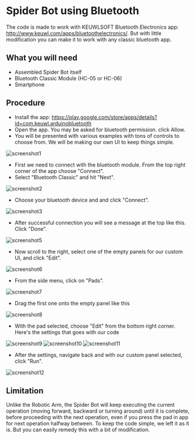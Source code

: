 # Spider Bot using Bluetooth

The code is made to work with KEUWLSOFT Bluetooth Electronics app: http://www.keuwl.com/apps/bluetoothelectronics/. 
But with little modification you can make it to work with any classic bluetooth app.

## What you will need

- Assembled Spider Bot itself
- Bluetooth Classic Module (HC-05 or HC-06)
- Smartphone

## Procedure

- Install the app: https://play.google.com/store/apps/details?id=com.keuwl.arduinobluetooth
- Open the app. You may be asked for bluetooth permission. click Allow.
- You will be presented with various examples with tons of controls to choose from. We will be making our own UI to keep things simple.

![screenshot1](https://diygeeks.org/wp-content/uploads/2019/03/kewl_screenshot1.png)

- First we need to connect with the bluetooth module. From the top right corner of the app choose "Connect".
- Select "Bluetooth Classic" and hit "Next".

![screenshot2](https://diygeeks.org/wp-content/uploads/2019/03/kewl_screenshot2.png)

- Choose your bluetooth device and and click "Connect".

![screenshot3](https://diygeeks.org/wp-content/uploads/2019/03/kewl_screenshot3.png)

- After successful connection you will see a message at the top like this. Click "Done".

![screenshot5](https://diygeeks.org/wp-content/uploads/2019/03/kewl_screenshot5.png)

- Now scroll to the right, select one of the empty panels for our custom UI, and click "Edit".

![screenshot6](https://diygeeks.org/wp-content/uploads/2019/03/kewl_screenshot6.png)

- From the side menu, click on "Pads".

![screenshot7](https://diygeeks.org/wp-content/uploads/2019/03/kewl_screenshot7.png)

- Drag the first one onto the empty panel like this

![screenshot8](https://diygeeks.org/wp-content/uploads/2019/03/kewl_screenshot8.png)

- With the pad selected, choose "Edit" from the bottom right corner. Here's the settings that goes with our code

![screenshot9](https://diygeeks.org/wp-content/uploads/2019/03/kewl_screenshot9.png)
![screenshot10](https://diygeeks.org/wp-content/uploads/2019/03/kewl_screenshot10.png)
![screenshot11](https://diygeeks.org/wp-content/uploads/2019/03/kewl_screenshot11.png)

- After the settings, navigate back and with our custom panel selected, click "Run".

![screenshot12](https://diygeeks.org/wp-content/uploads/2019/03/kewl_screenshot12.png)

## Limitation

Unlike the Robotic Arm, the Spider Bot will keep executing the current operation (moving forward, backward or turning around) until it is complete, before proceeding with the next operation, even if you press the pad in app for next operation halfway between. To keep the code simple, we left it as it is. But you can easily remedy this with a bit of modification.
